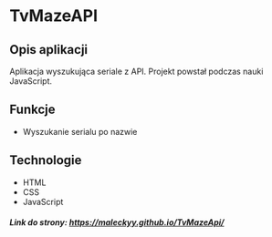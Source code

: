 # TvMazeAPI



## Opis aplikacji

Aplikacja wyszukująca seriale z API. Projekt powstał podczas nauki JavaScript.

## Funkcje

- Wyszukanie serialu po nazwie



## Technologie 

* HTML
* CSS
* JavaScript



##### Link do strony: https://maleckyy.github.io/TvMazeApi/
